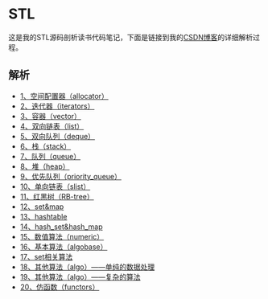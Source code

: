# STL
这是我的STL源码剖析读书代码笔记，下面是链接到我的[CSDN博客](https://blog.csdn.net/revendell/category_10557738.html)的详细解析过程。
## 解析
- [1、空间配置器（allocator）](https://blog.csdn.net/Revendell/article/details/109549802)<br>
- [2、迭代器（iterators）](https://blog.csdn.net/Revendell/article/details/109564051)<br>
- [3、容器（vector）](https://blog.csdn.net/Revendell/article/details/109587533)<br>
- [4、双向链表（list）](https://blog.csdn.net/Revendell/article/details/109609380)<br>
- [5、双向队列（deque）](https://blog.csdn.net/Revendell/article/details/109750725)<br>
- [6、栈（stack）](https://blog.csdn.net/Revendell/article/details/109786075)<br>
- [7、队列（queue）](https://blog.csdn.net/Revendell/article/details/109786409)<br>
- [8、堆（heap）](https://blog.csdn.net/Revendell/article/details/109787678)<br>
- [9、优先队列（priority_queue）](https://blog.csdn.net/Revendell/article/details/109791863)<br>
- [10、单向链表（slist）](https://blog.csdn.net/Revendell/article/details/109792340)<br>
- [11、红黑树（RB-tree）](https://blog.csdn.net/Revendell/article/details/109962977)<br>
- [12、set&map](https://blog.csdn.net/Revendell/article/details/110008886)<br>
- [13、hashtable](https://blog.csdn.net/Revendell/article/details/110009858)<br>
- [14、hash_set&hash_map](https://blog.csdn.net/Revendell/article/details/110100667)<br>
- [15、数值算法（numeric）](https://blog.csdn.net/Revendell/article/details/110148346)<br>
- [16、基本算法（algobase）](https://blog.csdn.net/Revendell/article/details/110150544)<br>
- [17、set相关算法](https://blog.csdn.net/Revendell/article/details/110203524)<br>
- [18、其他算法（algo）——单纯的数据处理](https://blog.csdn.net/Revendell/article/details/110249699)<br>
- [19、其他算法（algo）——复杂的算法](https://blog.csdn.net/Revendell/article/details/110680915)<br>
- [20、仿函数（functors）](https://blog.csdn.net/Revendell/article/details/110737750)<br>
